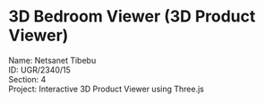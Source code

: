 # 3D Bedroom Viewer (3D Product Viewer)

Name: Netsanet Tibebu  
ID: UGR/2340/15  
Section: 4  
Project: Interactive 3D Product Viewer using Three.js  
